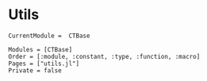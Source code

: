 # Utils

```@meta
CurrentModule =  CTBase
```

```@autodocs
Modules = [CTBase]
Order = [:module, :constant, :type, :function, :macro]
Pages = ["utils.jl"]
Private = false
```
